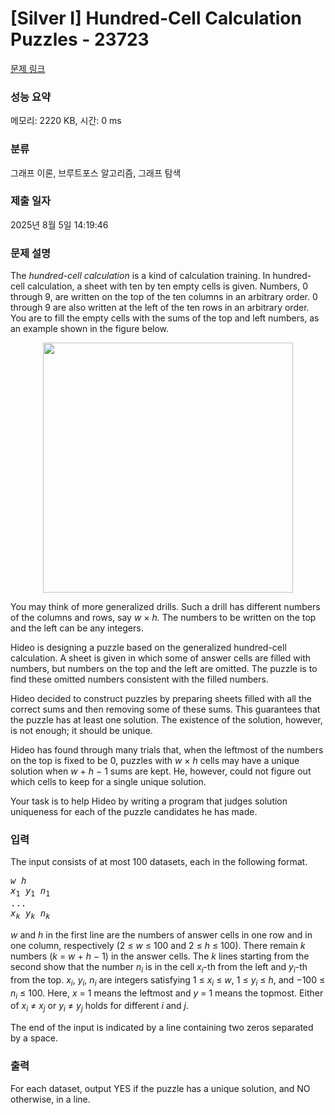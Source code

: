 # [Silver I] Hundred-Cell Calculation Puzzles - 23723 

[문제 링크](https://www.acmicpc.net/problem/23723) 

### 성능 요약

메모리: 2220 KB, 시간: 0 ms

### 분류

그래프 이론, 브루트포스 알고리즘, 그래프 탐색

### 제출 일자

2025년 8월 5일 14:19:46

### 문제 설명

<p>The <i>hundred-cell calculation</i> is a kind of calculation training. In hundred-cell calculation, a sheet with ten by ten empty cells is given. Numbers, 0 through 9, are written on the top of the ten columns in an arbitrary order. 0 through 9 are also written at the left of the ten rows in an arbitrary order. You are to fill the empty cells with the sums of the top and left numbers, as an example shown in the figure below.</p>

<p style="text-align: center;"><img alt="" src="" style="width: 400px; height: 400px;"></p>

<p>You may think of more generalized drills. Such a drill has different numbers of the columns and rows, say <i>w</i> × <i>h.</i> The numbers to be written on the top and the left can be any integers.</p>

<p>Hideo is designing a puzzle based on the generalized hundred-cell calculation. A sheet is given in which some of answer cells are filled with numbers, but numbers on the top and the left are omitted. The puzzle is to find these omitted numbers consistent with the filled numbers.</p>

<p>Hideo decided to construct puzzles by preparing sheets filled with all the correct sums and then removing some of these sums. This guarantees that the puzzle has at least one solution. The existence of the solution, however, is not enough; it should be unique.</p>

<p>Hideo has found through many trials that, when the leftmost of the numbers on the top is fixed to be 0, puzzles with <i>w</i> × <i>h</i> cells may have a unique solution when <i>w</i> + <i>h</i> − 1 sums are kept. He, however, could not figure out which cells to keep for a single unique solution.</p>

<p>Your task is to help Hideo by writing a program that judges solution uniqueness for each of the puzzle candidates he has made.</p>

### 입력 

 <p>The input consists of at most 100 datasets, each in the following format.</p>

<pre><i>w</i> <i>h</i>
<i>x</i><sub>1</sub> <i>y</i><sub>1</sub> <i>n</i><sub>1</sub>
...
<i>x</i><sub><i>k</i></sub> <i>y</i><sub><i>k</i></sub> <i>n</i><sub><i>k</i></sub></pre>

<p><i>w</i> and <i>h</i> in the first line are the numbers of answer cells in one row and in one column, respectively (2 ≤ <i>w</i> ≤ 100 and 2 ≤ <i>h</i> ≤ 100). There remain <i>k</i> numbers (<i>k</i> = <i>w</i> + <i>h</i> − 1) in the answer cells. The <i>k</i> lines starting from the second show that the number <i>n<sub>i</sub></i> is in the cell <i>x<sub>i</sub></i>-th from the left and <i>y<sub>i</sub></i>-th from the top. <i>x<sub>i</sub></i>, <i>y<sub>i</sub></i>, <i>n<sub>i</sub></i> are integers satisfying 1 ≤ <i>x<sub>i</sub></i> ≤ <i>w</i>, 1 ≤ <i>y<sub>i</sub></i> ≤ <i>h</i>, and −100 ≤ <i>n<sub>i</sub></i> ≤ 100. Here, <i>x</i> = 1 means the leftmost and <i>y</i> = 1 means the topmost. Either of <i>x<sub>i</sub></i> ≠ <i>x<sub>j</sub></i> or <i>y<sub>i</sub></i> ≠ <i>y<sub>j</sub></i> holds for different <i>i</i> and <i>j</i>.</p>

<p>The end of the input is indicated by a line containing two zeros separated by a space.</p>

### 출력 

 <p>For each dataset, output YES if the puzzle has a unique solution, and NO otherwise, in a line.</p>

